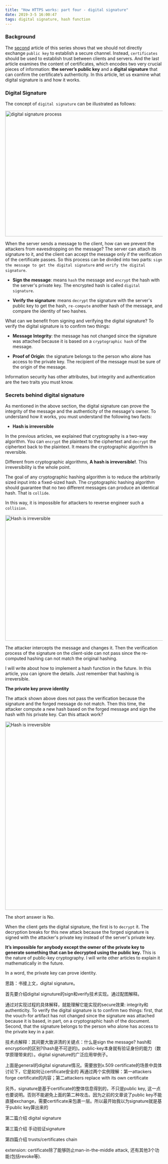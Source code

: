 ```yaml
---
title: "How HTTPS works: part four - digital signature"
date: 2019-3-5 16:00:47
tags: digital signature, hash function
---
```

### Background

The [second](https://organicprogrammer.com/2019/02/25/https-certificate/) article of this series shows that we should not directly exchange `public key` to establish a secure channel. Instead, `certificates` should be used to establish trust between clients and servers. And the last article examines the content of certificates, which encodes two very crucial pieces of information: **the server’s public key** and a **digital signature** that can confirm the certificate’s authenticity. In this article, let us examine what digital signature is and how it works.  

### Digital Signature

The concept of `digital signature` can be illustrated as follows: 

<img src="/images/https-signature-process.png" title="digital signature process" width="600px" height="400px">

When the server sends a message to the client, how can we prevent the attackers from eavesdropping on the message? The server can attach its signature to it, and the client can accept the message only if the verification of the certificate passes. So this process can be divided into two parts: `sign the message to get the digital signature` and `verify the digital signature`.

- **Sign the message**: means `hash` the message and `encrypt` the hash with the server's private key. The encrypted hash is called `digital signature`. 

- **Verify the signature**: means `decrypt` the signature with the server's public key to get the hash, `re-compute` another hash of the message, and compare the identity of two hashes.

What can we benefit from signing and verifying the digital signature? To verify the digital signature is to confirm two things: 

- **Message Integrity**: the message has not changed since the signature was attached because it is based on a  `cryptographic hash` of the message. 

- **Proof of Origin**: the signature belongs to the person who alone has access to the private key. The recipient of the message must be sure of the origin of the message.

Information security has other attributes, but integrity and authentication are the two traits you must know.

### Secrets behind digital signature

As mentioned in the above section, the digital signature can prove the integrity of the message and the authenticity of the message's owner. To understand how it works, you must understand the following two facts: 

- **Hash is irreversible**

In the previous articles, we explained that cryptography is a two-way algorithm. You can `encrypt` the plaintext to the ciphertext and `decrypt` the ciphertext back to the plaintext. It means the cryptographic algorithm is reversible. 

Different from cryptographic algorithms, **A hash is irreversible!**. This irreversibility is the whole point.

The goal of any cryptographic hashing algorithm is to reduce the arbitrarily sized input into a fixed-sized hash. The cryptographic hashing algorithm should guarantee that no two different messages can produce an identical hash. That is `collide`. 

In this way, it is impossible for attackers to reverse engineer such a `collision`. 

<img src="/images/https-signature-hash.png" title="Hash is irreversible" width="600px" height="400px">

The attacker intercepts the message and changes it. Then the verification process of the signature on the client-side can not pass since the re-computed hashing can not match the original hashing. 

I will write about how to implement a hash function in the future. In this article, you can ignore the details. Just remember that hashing is irreversible. 

**The private key prove identity**

The attack shown above does not pass the verification because the signature and the forged message do not match. Then this time, the attacker compute a new hash based on the forged message and sign the hash with his private key. Can this attack work? 

<img src="/images/https-signature-key-identity.png" title="Hash is irreversible" width="800px" height="600px">

The short answer is No. 

When the client gets the digital signature, the first is to `decrypt` it. The decryption breaks for this new attack because the forged signature is signed with the attacker's private key instead of the server's private key. 

**It’s impossible for anybody except the owner of the private key to generate something that can be decrypted using the public key.** This is the nature of public-key cryptography. I will write other articles to explain it mathematically in the future.  

In a word, the private key can prove identity. 

思路：书接上文，digital signature。

首先要介绍digital signuture的sign和verify技术实现。通过配图解释。

通过对实现过程的具体解释，就能理解它能实现的secure效果: integrity和authenticity. 
To verify the digital signature is to confirm two things: first, that the vouch-for artifact has not changed since the signature was attached because it is based, in part, on a cryptographic hash of the document. Second, that the signature belongs to the person who alone has access to the private key in a pair. 

技术点解释：其间要大致讲清的关键点：什么是sign the message? hash和encryption的区别?(hash是不可逆的)。public-key本身就有验证身份的能力（数学原理带来的）。digital signature的广泛应用举例子。

上面是general的digital signature情况。需要放到x.509 certificate的场景中具体讨论下，它是如何让certificate安全的
再通过两个实例理解：第一attackers forge certificate的内容；第二attackers replace with its own certificate

另外，signature是基于certificate的整体信息得到的，不只是public key, 这一点也要说明。否则不能避免上面的第二种攻击。因为之前的文章说了public key不能直接exchange，需要certificate来包裹一层。所以最开始我以为signature就是基于public key算出来的


第二篇介绍 digital signature

第三篇介绍 手动验证signature

第四篇介绍 trusts/certificates chain


extension:
certificate除了能够防止man-in-the-middle attack, 还有其他3个功能(包括revoke等). 


